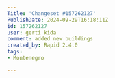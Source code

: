 ```yaml
---
Title: 'Changeset #157262127'
PublishDate: 2024-09-29T16:18:11Z
id: 157262127
user: gerti kida
comment: added new buildings
created_by: Rapid 2.4.0
tags:
- Montenegro

---
```

